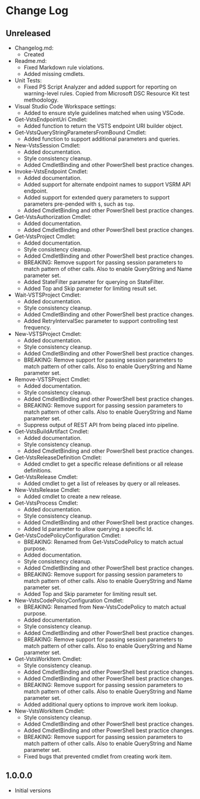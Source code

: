 # Change Log

## Unreleased

- Changelog.md:
  - Created
- Readme.md:
  - Fixed Markdown rule violations.
  - Added missing cmdlets.
- Unit Tests:
  - Fixed PS Script Analyzer and added support for reporting on
    warning-level rules. Copied from Microsoft DSC Resource Kit
	test methodology.
- Visual Studio Code Workspace settings:
  - Added to ensure style guidelines matched when using VSCode.
- Get-VstsEndpointUri Cmdlet:
  - Added function to return the VSTS endpoint URI builder object.
- Get-VstsQueryStringParametersFromBound Cmdlet:
  - Added function to support additional parameters and queries.
- New-VstsSession Cmdlet:
  - Added documentation.
  - Style consistency cleanup.
  - Added CmdletBinding and other PowerShell best practice changes.
- Invoke-VstsEndpoint Cmdlet:
  - Added documentation.
  - Added support for alternate endpoint names to support VSRM
    API endpoint.
  - Added support for extended query parameters to support
    parameters pre-pended with `$`, such as `top`.
  - Added CmdletBinding and other PowerShell best practice changes.
- Get-VstsAuthorization Cmdlet:
  - Added documentation.
  - Added CmdletBinding and other PowerShell best practice changes.
- Get-VstsProject Cmdlet:
  - Added documentation.
  - Style consistency cleanup.
  - Added CmdletBinding and other PowerShell best practice changes.
  - BREAKING: Remove support for passing session parameters to match
    pattern of other calls. Also to enable QueryString and Name
    parameter set.
  - Added StateFilter parameter for querying on StateFilter.
  - Added Top and Skip parameter for limiting result set.
- Wait-VSTSProject Cmdlet:
  - Added documentation.
  - Style consistency cleanup.
  - Added CmdletBinding and other PowerShell best practice changes.
  - Added RetryIntervalSec parameter to support controlling test
    frequency.
- New-VSTSProject Cmdlet:
  - Added documentation.
  - Style consistency cleanup.
  - Added CmdletBinding and other PowerShell best practice changes.
  - BREAKING: Remove support for passing session parameters to match
    pattern of other calls. Also to enable QueryString and Name
    parameter set.
- Remove-VSTSProject Cmdlet:
  - Added documentation.
  - Style consistency cleanup.
  - Added CmdletBinding and other PowerShell best practice changes.
  - BREAKING: Remove support for passing session parameters to match
    pattern of other calls. Also to enable QueryString and Name
    parameter set.
  - Suppress output of REST API from being placed into pipeline.
- Get-VstsBuildArtifact Cmdlet:
  - Added documentation.
  - Style consistency cleanup.
  - Added CmdletBinding and other PowerShell best practice changes.
- Get-VstsReleaseDefinition Cmdlet:
  - Added cmdlet to get a specific release definitions or all
    release definitions.
- Get-VstsRelease Cmdlet:
  - Added cmdlet to get a list of releases by query or all
    releases.
- New-VstsRelease Cmdlet:
  - Added cmdlet to create a new release.
- Get-VstsProcess Cmdlet:
  - Added documentation.
  - Style consistency cleanup.
  - Added CmdletBinding and other PowerShell best practice changes.
  - Added Id parameter to allow querying a specific Id.
- Get-VstsCodePolicyConfiguration Cmdlet:
  - BREAKING: Renamed from Get-VstsCodePolicy to match actual purpose.
  - Added documentation.
  - Style consistency cleanup.
  - Added CmdletBinding and other PowerShell best practice changes.
  - BREAKING: Remove support for passing session parameters to match
    pattern of other calls. Also to enable QueryString and Name
    parameter set.
  - Added Top and Skip parameter for limiting result set.
- New-VstsCodePolicyConfiguration Cmdlet:
  - BREAKING: Renamed from New-VstsCodePolicy to match actual purpose.
  - Added documentation.
  - Style consistency cleanup.
  - Added CmdletBinding and other PowerShell best practice changes.
  - BREAKING: Remove support for passing session parameters to match
    pattern of other calls. Also to enable QueryString and Name
    parameter set.
- Get-VstsWorkItem Cmdlet:
  - Style consistency cleanup.
  - Added CmdletBinding and other PowerShell best practice changes.
  - Added CmdletBinding and other PowerShell best practice changes.
  - BREAKING: Remove support for passing session parameters to match
    pattern of other calls. Also to enable QueryString and Name
    parameter set.
  - Added additional query options to improve work item lookup.
- New-VstsWorkItem Cmdlet:
  - Style consistency cleanup.
  - Added CmdletBinding and other PowerShell best practice changes.
  - Added CmdletBinding and other PowerShell best practice changes.
  - BREAKING: Remove support for passing session parameters to match
    pattern of other calls. Also to enable QueryString and Name
    parameter set.
  - Fixed bugs that prevented cmdlet from creating work item.

## 1.0.0.0

- Initial versions
